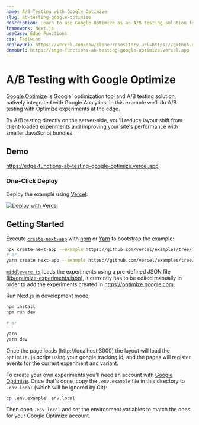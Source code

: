 ```yaml
---
name: A/B Testing with Google Optimize
slug: ab-testing-google-optimize
description: Learn to use Google Optimize as an A/B testing solution for experimentation at the edge.
framework: Next.js
useCase: Edge Functions
css: Tailwind
deployUrl: https://vercel.com/new/clone?repository-url=https://github.com/vercel/examples/tree/main/edge-functions/ab-testing-google-optimize&project-name=ab-testing-google-optimize&repository-name=ab-testing-google-optimize
demoUrl: https://edge-functions-ab-testing-google-optimize.vercel.app
---
```


# A/B Testing with Google Optimize

[Google Optimize](https://marketingplatform.google.com/about/optimize/) is Google' optimization tool and A/B testing solution, natively integrated with Google Analytics. In this example we'll do A/B testing with Optimize experiments at the edge.

By A/B testing directly on the server-side, you'll reduce layout shift from client-loaded experiments and improving your site's performance with smaller JavaScript bundles.

## Demo

https://edge-functions-ab-testing-google-optimize.vercel.app

### One-Click Deploy

Deploy the example using [Vercel](https://vercel.com?utm_source=github&utm_medium=readme):

[![Deploy with Vercel](https://vercel.com/button)](https://vercel.com/new/clone?repository-url=https://github.com/vercel/examples/tree/main/edge-functions/ab-testing-google-optimize&project-name=ab-testing-google-optimize&repository-name=ab-testing-google-optimize)

## Getting Started

Execute [`create-next-app`](https://github.com/vercel/next.js/tree/canary/packages/create-next-app) with [npm](https://docs.npmjs.com/cli/init) or [Yarn](https://yarnpkg.com/lang/en/docs/cli/create/) to bootstrap the example:

```bash
npx create-next-app --example https://github.com/vercel/examples/tree/main/edge-functions/ab-testing-google-optimize ab-testing-google-optimize
# or
yarn create next-app --example https://github.com/vercel/examples/tree/main/edge-functions/ab-testing-google-optimize ab-testing-google-optimize
```

[`middleware.ts`](middleware.ts) loads the experiments using a pre-defined JSON file ([lib/optimize-experiments.json](lib/optimize-experiments.json)), it currently has to be edited manually in order to add the experiments created in https://optimize.google.com.

Run Next.js in development mode:

```bash
npm install
npm run dev

# or

yarn
yarn dev
```

Once the page loads (http://localhost:3000) the layout will load the `optimize.js` script using your google tracking id, and the pages will register events for the current experiment and variant.

To create your own experiments you'll need an account with [Google Optimize](https://optimize.google.com/optimize/home). Once that's done, copy the `.env.example` file in this directory to `.env.local` (which will be ignored by Git):

```bash
cp .env.example .env.local
```

Then open `.env.local` and set the environment variables to match the ones for your Google Optimize account.
